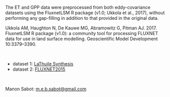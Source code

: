 The ET and GPP data were preprocessed from both eddy-covariance datasets
using the FluxnetLSM R package (v1.0; Ukkola et al., 2017), without performing
any gap-filling in addition to that provided in the original data.

Ukkola AM, Haughton N, De Kauwe MG, Abramowitz G, Pitman AJ. 2017.
FluxnetLSM R package (v1.0): a community tool for processing FLUXNET data for
use in land surface modelling. Geoscientific Model Development 10:3379–3390.

&nbsp;

* dataset 1: [LaThuile Synthesis](https://fluxnet.fluxdata.org/data/la-thuile-dataset/)
* dataset 2: [FLUXNET2015](https://fluxnet.fluxdata.org/data/fluxnet2015-dataset/)

&nbsp;

Manon Sabot: [m.e.b.sabot@gmail.com](mailto:m.e.b.sabot@gmail.com?subject=[ProfitMax_Europe_Code]%20Source%20Han%20Sans)
